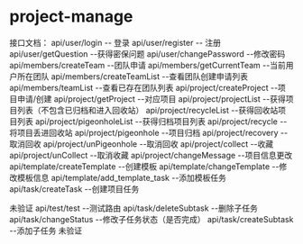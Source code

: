 # project-manage

接口文档：
api/user/login -- 登录
api/user/register -- 注册
api/user/getQuestion --获得密保问题
api/user/changePassword --修改密码
api/members/createTeam --团队申请
api/members/getCurrentTeam --当前用户所在团队
api/members/createTeamList --查看团队创建申请列表
api/members/teamList --查看已存在团队列表
api/project/createProject --项目申请/创建
api/project/getProject --对应项目
api/project/projectList --获得项目列表（不包含已归档和进入回收站）
api/project/recycleList --获得回收站项目列表
api/project/pigeonholeList --获得归档项目列表
api/project/recycle --将项目丢进回收站
api/project/pigeonhole --项目归档
api/project/recovery --取消回收
api/project/unPigeonhole --取消回收
api/project/collect --收藏
api/project/unCollect --取消收藏
api/project/changeMessage --项目信息更改
api/template/createTemplate --创建模板
api/template/changeTemplate --修改模板信息
api/template/add_template_task --添加模板任务
api/task/createTask --创建项目任务

未验证
api/test/test --测试路由
api/task/deleteSubtask --删除子任务
api/task/changeStatus --修改子任务状态（是否完成）
api/task/createSubtask --添加子任务
未验证